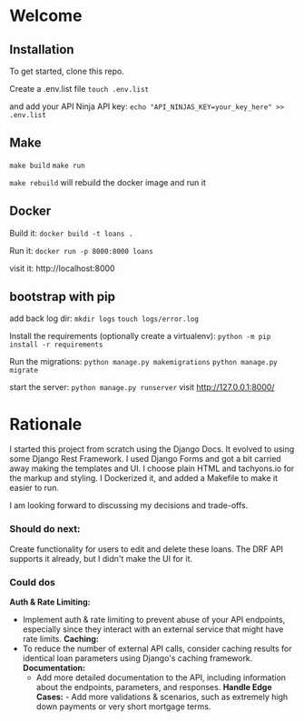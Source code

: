 # Welcome

## Installation

To get started, clone this repo.

Create a .env.list file 
`touch .env.list`

and add your API Ninja API key:
`echo "API_NINJAS_KEY=your_key_here" >> .env.list`

## Make
`make build`
`make run`

`make rebuild` will rebuild the docker image and run it

## Docker
Build it:
`docker build -t loans .`

Run it:
`docker run -p 8000:8000 loans`

visit it: 
http://localhost:8000 

## bootstrap with pip
add back log dir:
`mkdir logs`
`touch logs/error.log`

Install the requirements (optionally create a virtualenv):
`python -m pip install -r requirements`

Run the migrations:
`python manage.py makemigrations`
`python manage.py migrate`

start the server:
`python manage.py runserver`
visit http://127.0.0.1:8000/

# Rationale

I started this project from scratch using the Django Docs.
It evolved to using some Django Rest Framework.
I used Django Forms and got a bit carried away making the templates and UI.
I choose plain HTML and tachyons.io for the markup and styling.
I Dockerized it, and added a Makefile to make it easier to run.

I am looking forward to discussing my decisions and trade-offs.

### Should do next:
Create functionality for users to edit and delete these loans. 
The DRF API supports it already, but I didn't make the UI for it.

### Could dos

**Auth & Rate Limiting:**
   - Implement auth & rate limiting to prevent abuse of your API endpoints, especially since they interact with an external service that might have rate limits.
**Caching:**
   - To reduce the number of external API calls, consider caching results for identical loan parameters using Django's caching framework.
**Documentation:**
     - Add more detailed documentation to the API, including information about the endpoints, parameters, and responses.
**Handle Edge Cases:**
    - Add more validations & scenarios, such as extremely high down payments or very short mortgage terms.